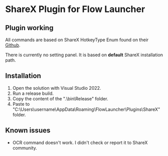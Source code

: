 ﻿# ShareX Plugin for Flow Launcher

## Plugin working
All commands are based on ShareX HotkeyType Enum found on their [Github](https://github.com/ShareX/ShareX/blob/master/ShareX/Enums.cs).

There is currently no setting panel. It is based on **default** ShareX installation path.

## Installation
1) Open the solution with Visual Studio 2022.
2) Run a release build.
3) Copy the content of the ".\bin\Release\" folder.
4) Paste to "C:\Users\username\AppData\Roaming\FlowLauncher\Plugins\ShareX" folder.

## Known issues
 - OCR command doesn't work. I didn't check or report it to ShareX community.